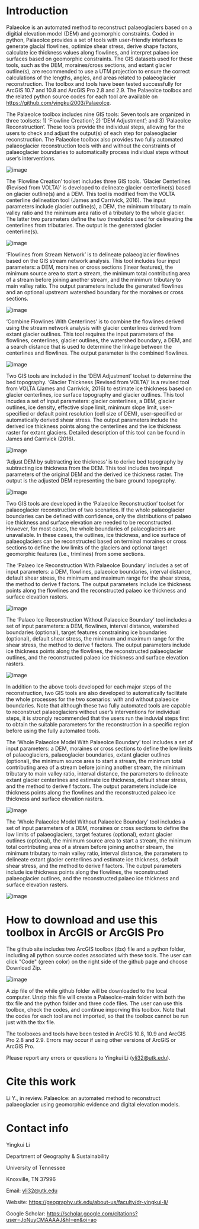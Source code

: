 # Introduction
PalaeoIce is an automated method to reconstruct palaeoglaciers based on a digitial elevation model (DEM) and geomorphic constraints. Coded in python, PalaeoIce provides a set of tools with user-friendly interfaces to generate glacial flowlines, optimize shear stress, derive shape factors, calculate ice thickness values along flowlines, and interpret palaeo ice surfaces based on geomorphic constraints. The GIS datasets used for these tools, such as the DEM, moraines/cross sections, and extant glacier outline(s), are recommended to use a UTM projection to ensure the correct calculations of the lengths, angles, and areas related to palaeoglacier reconstruction. The toolbox and tools have been tested successfully for ArcGIS 10.7 and 10.8 and ArcGIS Pro 2.8 and 2.9. The PalaeoIce toolbox and the related python source codes for each tool are available on https://github.com/yingkui2003/PalaeoIce. 

The PalaeoIce toolbox includes nine GIS tools: Seven tools are organized in three toolsets: 1) ‘Flowline Creation’; 2) ‘DEM Adjustment’; and 3) ‘PalaeoIce Reconstruction’. These tools provide the individual steps, allowing for the users to check and adjust the output(s) of each step for palaeoglacier reconstruction. The PalaeoIce toolbox also provides two fully automated palaeoglacier reconstruction tools with and without the constraints of palaeoglacier boundaries to automatically process individual steps without user’s interventions. 

![image](https://user-images.githubusercontent.com/24683137/175660173-3a09a7a6-6e08-4a24-986b-0632af2ce230.png)

The ‘Flowline Creation’ toolset includes three GIS tools. ‘Glacier Centerlines (Revised from VOLTA)’ is developed to delineate glacier centerline(s) based on glacier outline(s) and a DEM. This tool is modified from the VOLTA centerline delineation tool (James and Carrivick, 2016). The input parameters include glacier outline(s), a DEM, the minimum tributary to main valley ratio and the minimum area ratio of a tributary to the whole glacier. The latter two parameters define the two thresholds used for delineating the centerlines from tributaries. The output is the generated glacier centerline(s).

![image](https://user-images.githubusercontent.com/24683137/175660330-ed16dd6b-da48-47c9-b681-6fe0274add8c.png)

‘Flowlines from Stream Network’ is to delineate palaeoglacier flowlines based on the GIS stream network analysis. This tool includes four input parameters: a DEM, moraines or cross sections (linear features), the minimum source area to start a stream, the minimum total contributing area of a stream before joining another stream, and the minimum tributary to main valley ratio. The output parameters include the generated flowlines and an optional upstream watershed boundary for the moraines or cross sections.

![image](https://user-images.githubusercontent.com/24683137/175660463-a99c883b-fec7-40b8-b1e4-745bc141a5f0.png)

‘Combine Flowlines With Centerlines’ is to combine the flowlines derived using the stream network analysis with glacier centerlines derived from extant glacier outlines. This tool requires the input parameters of the flowlines, centerlines, glacier outlines, the watershed boundary, a DEM, and a search distance that is used to determine the linkage between the centerlines and flowlines. The output parameter is the combined flowlines.

![image](https://user-images.githubusercontent.com/24683137/175660590-5934ee1f-69ba-484c-81a6-c336ae1dc45f.png)

Two GIS tools are included in the ‘DEM Adjustment’ toolset to determine the bed topography. ‘Glacier Thickness (Revised from VOLTA)’ is a revised tool from VOLTA (James and Carrivick, 2016) to estimate ice thickness based on glacier centerlines, ice surface topography and glacier outlines. This tool incudes a set of input parameters: glacier centerlines, a DEM, glacier outlines, ice density, effective slope limit, minimum slope limit, user-specified or default point resolution (cell size of DEM), user-specified or automatically derived shear stress. The output parameters include the derived ice thickness points along the centerlines and the ice thickness raster for extant glaciers. Detailed description of this tool can be found in James and Carrivick (2016).

![image](https://user-images.githubusercontent.com/24683137/175660729-02d2a0de-0abc-46c4-8e81-cfb6dfda1059.png)

‘Adjust DEM by subtracting ice thickness’ is to derive bed topography by subtracting ice thickness from the DEM. This tool includes two input parameters of the original DEM and the derived ice thickness raster. The output is the adjusted DEM representing the bare ground topography.

![image](https://user-images.githubusercontent.com/24683137/175660815-70aeec3f-7c28-4236-8dc6-4bb3ae4665a7.png)
 
Two GIS tools are developed in the ‘PalaeoIce Reconstruction’ toolset for palaeoglacier reconstruction of two scenarios. If the whole palaeoglacier boundaries can be defined with confidence, only the distributions of palaeo ice thickness and surface elevation are needed to be reconstructed. However, for most cases, the whole boundaries of palaeoglaciers are unavailable. In these cases, the outlines, ice thickness, and ice surface of palaeoglaciers can be reconstructed based on terminal moraines or cross sections to define the low limits of the glaciers and optional target geomorphic features (i.e., trimlines) from some sections. 

The ‘Palaeo Ice Reconstruction With PalaeoIce Boundary’ includes a set of input parameters: a DEM, flowlines, palaeoice boundaries, interval distance, default shear stress, the minimum and maximum range for the shear stress, the method to derive f factors. The output parameters include ice thickness points along the flowlines and the reconstructed palaeo ice thickness and surface elevation rasters.

![image](https://user-images.githubusercontent.com/24683137/175660988-db73a388-b03f-481c-8052-7bca27dd9881.png)

The ‘Palaeo Ice Reconstruction Without Palaeoice Boundary’ tool includes a set of input parameters: a DEM, flowlines, interval distance, watershed boundaries (optional), target features constraining ice boundaries (optional), default shear stress, the minimum and maximum range for the shear stress, the method to derive f factors. The output parameters include ice thickness points along the flowlines, the reconstructed palaeoglacier outlines, and the reconstructed palaeo ice thickness and surface elevation rasters. 

![image](https://user-images.githubusercontent.com/24683137/175661073-e69fc83a-6475-48d3-a0f9-804194bffbfc.png)

In addition to the above tools developed for each major steps of the reconstruction, two GIS tools are also developed to automatically facilitate the whole processes for the two scenarios: with and without palaeoice boundaries. Note that although these two fully automated tools are capable to reconstruct palaeoglaciers without user’s interventions for individual steps, it is strongly recommended that the users run the induvial steps first to obtain the suitable parameters for the reconstruction in a specific region before using the fully automated tools.

The ‘Whole PalaeoIce Model With PalaeoIce Boundary’ tool includes a set of input parameters: a DEM, moraines or cross sections to define the low limits of palaeoglaciers, palaeoglacier boundaries, extant glacier outlines (optional), the minimum source area to start a stream, the minimum total contributing area of a stream before joining another stream, the minimum tributary to main valley ratio, interval distance, the parameters to delineate extant glacier centerlines and estimate ice thickness, default shear stress, and the method to derive f factors. The output parameters include ice thickness points along the flowlines and the reconstructed palaeo ice thickness and surface elevation rasters.

![image](https://user-images.githubusercontent.com/24683137/175661206-7168114c-4e00-49aa-a8e1-6c7666e213ad.png)
 
The ‘Whole PalaeoIce Model Without PalaeoIce Boundary’ tool includes a set of input parameters of a DEM, moraines or cross sections to define the low limits of palaeoglaciers, target features (optional), extant glacier outlines (optional), the minimum source area to start a stream, the minimum total contributing area of a stream before joining another stream, the minimum tributary to main valley ratio, interval distance, the parameters to delineate extant glacier centerlines and estimate ice thickness, default shear stress, and the method to derive f factors. The output parameters include ice thickness points along the flowlines, the reconstructed palaeoglacier outlines, and the reconstructed palaeo ice thickness and surface elevation rasters. 

![image](https://user-images.githubusercontent.com/24683137/175661270-9b1f1c6b-67a0-4236-9a4c-395a620fe86b.png)

# How to download and use this toolbox in ArcGIS or ArcGIS Pro
The github site includes two ArcGIS toolbox (tbx) file and a python folder, including all python source codes associated with these tools. The user can click "Code" (green color) on the right side of the github page and choose Download Zip.

![image](https://user-images.githubusercontent.com/24683137/175660065-06f763f9-580d-4f6a-8020-d19fd7620ac2.png)

A zip file of the while github folder will be downloaded to the local computer. Unzip this file will create a PalaeoIce-main folder with both the tbx file and the python folder and three code files. The user can use this toolbox, check the codes, and comtinue imporving this toolbox. Note that the codes for each tool are not imported, so that the toolbox cannot be run just with the tbx file.

The toolboxes and tools have been tested in ArcGIS 10.8, 10.9 and ArcGIS Pro 2.8 and 2.9. Errors may occur if using other versions of ArcGIS or ArcGIS Pro. 

Please report any errors or questions to Yingkui Li (yli32@utk.edu).

# Cite this work
Li Y., in review. PalaeoIce: an automated method to reconstruct palaeoglacier using geomorphic evidence and digital elevation models.

# Contact info
Yingkui Li

Department of Geography & Sustainability

University of Tennessee

Knoxville, TN 37996

Email: yli32@utk.edu

Website: https://geography.utk.edu/about-us/faculty/dr-yingkui-li/

Google Scholar: https://scholar.google.com/citations?user=JoNuyCMAAAAJ&hl=en&oi=ao
